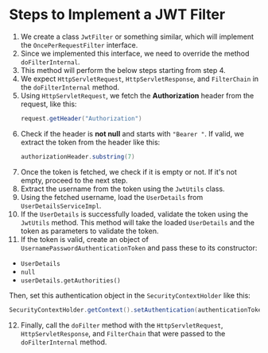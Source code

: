 # Steps to Implement a JWT Filter

1. We create a class `JwtFilter` or something similar, which will implement the `OncePerRequestFilter` interface.
2. Since we implemented this interface, we need to override the method `doFilterInternal`.
3. This method will perform the below steps starting from step 4.
4. We expect `HttpServletRequest`, `HttpServletResponse`, and `FilterChain` in the `doFilterInternal` method.
5. Using `HttpServletRequest`, we fetch the **Authorization** header from the request, like this:
   ```java
   request.getHeader("Authorization")
   ```  
6. Check if the header is **not null** and starts with `"Bearer "`. If valid, we extract the token from the header like this:
   ```java
   authorizationHeader.substring(7)
   ```  
7. Once the token is fetched, we check if it is empty or not. If it's not empty, proceed to the next step.
8. Extract the username from the token using the `JwtUtils` class.
9. Using the fetched username, load the `UserDetails` from `UserDetailsServiceImpl`.
10. If the `UserDetails` is successfully loaded, validate the token using the `JwtUtils` method. This method will take the loaded `UserDetails` and the token as parameters to validate the token.
11. If the token is valid, create an object of `UsernamePasswordAuthenticationToken` and pass these to its constructor:
- `UserDetails`
- `null`
- `userDetails.getAuthorities()`

Then, set this authentication object in the `SecurityContextHolder` like this:
```java
SecurityContextHolder.getContext().setAuthentication(authenticationToken);
```  
12. Finally, call the `doFilter` method with the `HttpServletRequest`, `HttpServletResponse`, and `FilterChain` that were passed to the `doFilterInternal` method.
